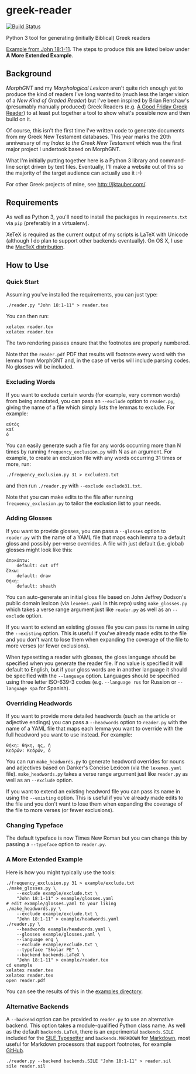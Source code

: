 # greek-reader

[![Build Status](https://travis-ci.org/jtauber/greek-reader.svg)](https://travis-ci.org/jtauber/greek-reader)

Python 3 tool for generating (initially Biblical) Greek readers

[Example from John 18:1-11][example]. The steps to produce this are listed
below under **A More Extended Example**.


## Background

*MorphGNT* and my *Morphological Lexicon* aren't quite rich enough yet to
produce the kind of readers I've long wanted to (much less the larger vision of
a *New Kind of Graded Reader*) but I've been inspired by Brian Renshaw's
(presumably manually produced) Greek Readers (e.g. [A Good Friday Greek
Reader][goodfri]) to at least put together a tool to show what's possible now
and then build on it.

Of course, this isn't the first time I've written code to generate documents
from my Greek New Testament databases. This year marks the 20th anniversary of
my *Index to the Greek New Testament* which was the first major project I
undertook based on MorphGNT.

What I'm initially putting together here is a Python 3 library and command-line
script driven by text files. Eventually, I'll make a website out of this so the
majority of the target audience can actually use it :-)

For other Greek projects of mine, see <http://jktauber.com/>.


## Requirements

As well as Python 3, you'll need to install the packages in `requirements.txt`
via `pip` (preferably in a virtualenv).

XeTeX is required as the current output of my scripts is LaTeX with
Unicode (although I do plan to support other backends eventually). On OS X,
I use the [MacTeX distribution][mactex].


## How to Use


### Quick Start

Assuming you've installed the requirements, you can just type:

    ./reader.py "John 18:1-11" > reader.tex

You can then run:

    xelatex reader.tex
    xelatex reader.tex

The two rendering passes ensure that the footnotes are properly numbered.

Note that the `reader.pdf` PDF that results will footnote every word with the
lemma from MorphGNT and, in the case of verbs will include parsing codes. No
glosses will be included.


### Excluding Words

If you want to exclude certain words (for example, very common words) from
being annotated, you can pass an `--exclude` option to `reader.py`, giving the
name of a file which simply lists the lemmas to exclude. For example:

    αὐτός
    καί
    ὁ

You can easily generate such a file for any words occurring more than N times
by running `frequency_exclusion.py` with N as an argument. For example, to
create an exclusion file with any words occurring 31 times or more, run:

    ./frequency_exclusion.py 31 > exclude31.txt

and then run `./reader.py` with `--exclude exclude31.txt`.

Note that you can make edits to the file after running `frequency_exclusion.py`
to tailor the exclusion list to your needs.


### Adding Glosses

If you want to provide glosses, you can pass a `--glosses` option to `reader.py`
with the name of a YAML file that maps each lemma to a default gloss and
possibly per-verse overrides. A file with just default (i.e. global) glosses
might look like this:

    ἀποκόπτω:
        default: cut off
    ἕλκω:
        default: draw
    θήκη:
        default: sheath

You can auto-generate an initial gloss file based on John Jeffrey Dodson's
public domain lexicon (via `lexemes.yaml` in this repo) using `make_glosses.py`
which takes a verse range  argument just like `reader.py` as well as an
`--exclude` option.

If you want to extend an existing glosses file you can pass its name in using
the `--existing` option. This is useful if you've already made edits to the file
and you don't want to lose them when expanding the coverage of the file to more
verses (or fewer exclusions).

When typesetting a reader with glosses, the gloss language should be specified
when you generate the reader file. If no value is specified it will default to
English, but if your gloss words are in another language it should be specified
with the `--language` option. Languages should be specified using three letter
ISO-639-3 codes (e.g. `--language rus` for Russion or `--language spa` for
Spanish).


### Overriding Headwords

If you want to provide more detailed headwords (such as the article or
adjective endings) you can pass a `--headwords` option to `reader.py` with the
name of a YAML file that maps each lemma you want to override with the full
headword you want to use instead. For example:

    θήκη: θήκη, ης, ἡ
    Κεδρών: Κεδρών, ὁ

You can run `make_headwords.py` to generate headword overrides for nouns and
adjectives based on Danker's Concise Lexicon (via the `lexemes.yaml` file).
`make_headwords.py` takes a verse range argument just like `reader.py` as well
as an `--exclude` option.

If you want to extend an existing headword file you can pass its name in using
the `--existing` option. This is useful if you've already made edits to the file
and you don't want to lose them when expanding the coverage of the file to more
verses (or fewer exclusions).


### Changing Typeface

The default typeface is now Times New Roman but you can change this by passing
a `--typeface` option to `reader.py`.


### A More Extended Example

Here is how you might typically use the tools:

    ./frequency_exclusion.py 31 > example/exclude.txt
    ./make_glosses.py \
        --exclude example/exclude.txt \
        "John 18:1-11" > example/glosses.yaml
    # edit example/glosses.yaml to your liking
    ./make_headwords.py \
        --exclude example/exclude.txt \
        "John 18:1-11" > example/headwords.yaml
    ./reader.py \
        --headwords example/headwords.yaml \
        --glosses example/glosses.yaml \
        --language eng \
        --exclude example/exclude.txt \
        --typeface "Skolar PE" \
        --backend backends.LaTeX \
        "John 18:1-11" > example/reader.tex
    cd example
    xelatex reader.tex
    xelatex reader.tex
    open reader.pdf

You can see the results of this in the [examples directory][examples].


### Alternative Backends

A `--backend` option can be provided to `reader.py` to use an alternative
backend. This option takes a module-qualified Python class name. As well as the
default `backends.LaTeX`, there is an experimental `backends.SILE` included for
the [SILE Typesetter][sile] and `backends.MARKDOWN` for [Markdown][markdown], most
useful for Markdown processors that support footnotes, for example [GitHub][github].

    ./reader.py --backend backends.SILE "John 18:1-11" > reader.sil
    sile reader.sil

  [example]: https://github.com/jtauber/greek-reader/raw/master/example/reader.pdf
  [goodfri]: http://ntexegesis.com/blog/2014/4/18/a-good-friday-greek-reader-john-18-19
  [examples]: https://github.com/jtauber/greek-reader/tree/master/example
  [mactex]: http://tug.org/mactex/mactex-download.html
  [sile]: http://www.sile-typesetter.org
  [markdown]: http://daringfireball.net/projects/markdown/
  [github]: https://github.blog/changelog/2021-09-30-footnotes-now-supported-in-markdown-fields/
